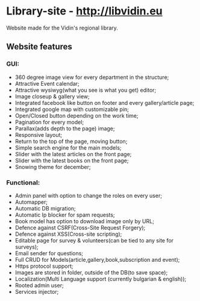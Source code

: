 # Library-site - http://libvidin.eu

Website made for the Vidin's regional library.

## Website features
### GUI:
* 360 degree image view for every department in the structure;
* Attractive Event calendar;
* Attractive wysiwyg(what you see is what you get) editor;
* Image closeup & gallery view;
* Integrated facebook like button on footer and every gallery/article page;
* Integrated google map with customizable pin;
* Open/Closed button depending on the work time;
* Pagination for every model;
* Parallax(adds depth to the page) image;
* Responsive layout;
* Return to the top of the page, moving button;
* Simple search engine for the main models;
* Slider with the latest articles on the front page;
* Slider with the latest books on the front page;
* Snowing theme for december;

### Functional:
* Admin panel with option to change the roles on every user;
* Automapper;
* Automatic DB migration;
* Automatic Ip blocker for spam requests;
* Book model has option to download image only by URL;
* Defence against CSRF(Cross-Site Request Forgery);
* Defence against XSS(Cross-site scripting);
* Editable page for survey & volunteers(can be tied to any site for surveys);
* Email sender for questions;
* Full CRUD for Models(article,gallery,book,subscription and event);
* Https protocol support;
* Images are stored in folder, outside of the DB(to save space);
* Localization(Multi Language support (currently bulgarian & english));
* Rooted admin user;
* Services injector;
